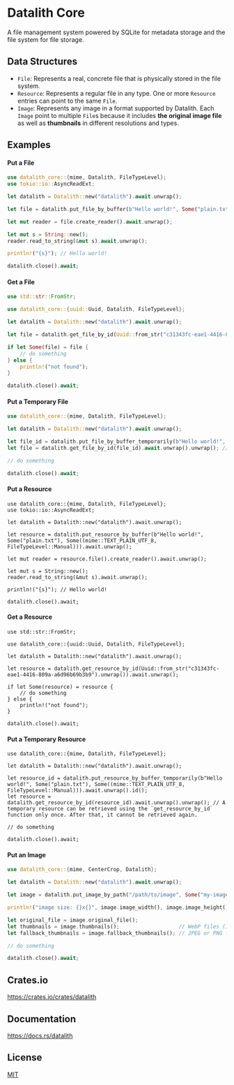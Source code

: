 Datalith Core
====================

A file management system powered by SQLite for metadata storage and the file system for file storage.

## Data Structures

* `File`: Represents a real, concrete file that is physically stored in the file system.
* `Resource`: Represents a regular file in any type. One or more `Resource` entries can point to the same `File`.
* `Image`: Represents any image in a format supported by Datalith. Each `Image` point to multiple `File`s because it includes **the original image file** as well as **thumbnails** in different resolutions and types.

## Examples

#### Put a File

```rust
use datalith_core::{mime, Datalith, FileTypeLevel};
use tokio::io::AsyncReadExt;

let datalith = Datalith::new("datalith").await.unwrap();

let file = datalith.put_file_by_buffer(b"Hello world!", Some("plain.txt"), Some((mime::TEXT_PLAIN_UTF_8, FileTypeLevel::Manual))).await.unwrap();

let mut reader = file.create_reader().await.unwrap();

let mut s = String::new();
reader.read_to_string(&mut s).await.unwrap();

println!("{s}"); // Hello world!

datalith.close().await;
```

#### Get a File

```rust
use std::str::FromStr;

use datalith_core::{uuid::Uuid, Datalith, FileTypeLevel};

let datalith = Datalith::new("datalith").await.unwrap();

let file = datalith.get_file_by_id(Uuid::from_str("c31343fc-eae1-4416-809a-a6d96b69b3b9").unwrap()).await.unwrap();

if let Some(file) = file {
    // do something
} else {
    println!("not found");
}

datalith.close().await;
```

#### Put a Temporary File

```rust
use datalith_core::{mime, Datalith, FileTypeLevel};

let datalith = Datalith::new("datalith").await.unwrap();

let file_id = datalith.put_file_by_buffer_temporarily(b"Hello world!", Some("plain.txt"), Some((mime::TEXT_PLAIN_UTF_8, FileTypeLevel::Manual))).await.unwrap().id();
let file = datalith.get_file_by_id(file_id).await.unwrap().unwrap(); // A temporary file can be retrieved using the `get_file_by_id` function only once. After that, it cannot be retrieved again.

// do something

datalith.close().await;
```

#### Put a Resource

```rust,no_run
use datalith_core::{mime, Datalith, FileTypeLevel};
use tokio::io::AsyncReadExt;

let datalith = Datalith::new("datalith").await.unwrap();

let resource = datalith.put_resource_by_buffer(b"Hello world!", Some("plain.txt"), Some((mime::TEXT_PLAIN_UTF_8, FileTypeLevel::Manual))).await.unwrap();

let mut reader = resource.file().create_reader().await.unwrap();

let mut s = String::new();
reader.read_to_string(&mut s).await.unwrap();

println!("{s}"); // Hello world!

datalith.close().await;
```

#### Get a Resource

```rust,no_run
use std::str::FromStr;

use datalith_core::{uuid::Uuid, Datalith, FileTypeLevel};

let datalith = Datalith::new("datalith").await.unwrap();

let resource = datalith.get_resource_by_id(Uuid::from_str("c31343fc-eae1-4416-809a-a6d96b69b3b9").unwrap()).await.unwrap();

if let Some(resource) = resource {
    // do something
} else {
    println!("not found");
}

datalith.close().await;
```

#### Put a Temporary Resource

```rust,no_run
use datalith_core::{mime, Datalith, FileTypeLevel};

let datalith = Datalith::new("datalith").await.unwrap();

let resource_id = datalith.put_resource_by_buffer_temporarily(b"Hello world!", Some("plain.txt"), Some((mime::TEXT_PLAIN_UTF_8, FileTypeLevel::Manual))).await.unwrap().id();
let resource = datalith.get_resource_by_id(resource_id).await.unwrap().unwrap(); // A temporary resource can be retrieved using the `get_resource_by_id` function only once. After that, it cannot be retrieved again.

// do something

datalith.close().await;
```

#### Put an Image

```rust
use datalith_core::{mime, CenterCrop, Datalith};

let datalith = Datalith::new("datalith").await.unwrap();

let image = datalith.put_image_by_path("/path/to/image", Some("my-image"), Some(1280), Some(720), CenterCrop::new(16.0, 9.0), true).await.unwrap();

println!("image size: {}x{}", image.image_width(), image.image_height());

let original_file = image.original_file();
let thumbnails = image.thumbnails();                   // WebP files (1x, 2x, 3x)
let fallback_thumbnails = image.fallback_thumbnails(); // JPEG or PNG files (1x, 2x, 3x)

// do something

datalith.close().await;
```

## Crates.io

https://crates.io/crates/datalith

## Documentation

https://docs.rs/datalith

## License

[MIT](LICENSE)